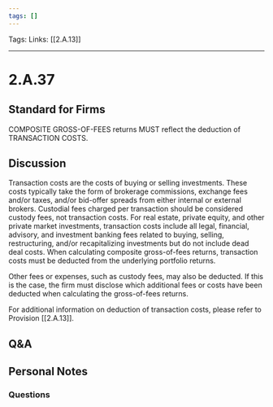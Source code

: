 ```yaml
---
tags: []
---
```

Tags: 
Links: [[2.A.13]]
___
# 2.A.37
## Standard for Firms
COMPOSITE GROSS-OF-FEES returns MUST reflect the deduction of TRANSACTION COSTS.
## Discussion
Transaction costs are the costs of buying or selling investments. These costs typically take the form of brokerage commissions, exchange fees and/or taxes, and/or bid-offer spreads from either internal or external brokers. Custodial fees charged per transaction should be considered custody fees, not transaction costs. For real estate, private equity, and other private market investments, transaction costs include all legal, financial, advisory, and investment banking fees related to buying, selling, restructuring, and/or recapitalizing investments but do not include dead deal costs. When calculating composite gross-of-fees returns, transaction costs must be deducted from the underlying portfolio returns.

Other fees or expenses, such as custody fees, may also be deducted. If this is the case, the firm must disclose which additional fees or costs have been deducted when calculating the gross-of-fees returns.

For additional information on deduction of transaction costs, please refer to Provision [[2.A.13]].
## Q&A

## Personal Notes

### Questions